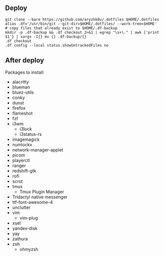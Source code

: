 ## Deploy

```
git clone --bare https://github.com/aryzhk0v/.dotfiles $HOME/.dotfiles
alias .df='/usr/bin/git --git-dir=$HOME/.dotfiles/ --work-tree=$HOME'
# copy files that already exist to $HOME/.df-backup
mkdir -p .df-backup && .df checkout 2>&1 | egrep "\s+\." | awk {'print $1'} | xargs -I{} mv {} .df-backup/{}
.df checkout
.df config --local status.showUntrackedFiles no
```
## After deploy

Packages to install:

- alacritty
- blueman
- bluez-utils
- conky
- dunst
- firefox
- flameshot
- fzf
- i3wm
    - i3lock
    - i3status-rs
- imagemagick
- numlockx
- network-manager-applet
- picom
- playerctl
- ranger
- redshift-gtk
- rofi
- scrot
- tmux
    - Tmux Plugin Manager
- Tridactyl native messenger
- ttf-font-awesome-4
- unclutter
- vim
    - vim-plug
- xsel
- yandex-disk
- yay
- zathura
- zsh
    - ohmyzsh
